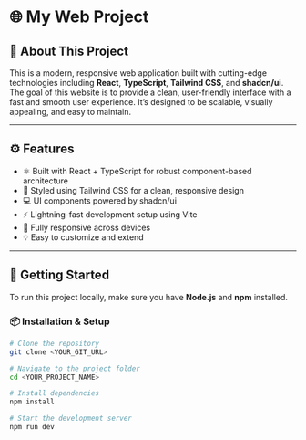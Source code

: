 # 🌐 My Web Project

## 👋 About This Project

This is a modern, responsive web application built with cutting-edge technologies including **React**, **TypeScript**, **Tailwind CSS**, and **shadcn/ui**. The goal of this website is to provide a clean, user-friendly interface with a fast and smooth user experience. It’s designed to be scalable, visually appealing, and easy to maintain.

---

## ⚙️ Features

- ⚛️ Built with React + TypeScript for robust component-based architecture
- 🎨 Styled using Tailwind CSS for a clean, responsive design
- 💻 UI components powered by shadcn/ui
- ⚡ Lightning-fast development setup using Vite
- 📱 Fully responsive across devices
- 💡 Easy to customize and extend

---

## 🚀 Getting Started

To run this project locally, make sure you have **Node.js** and **npm** installed.

### 📦 Installation & Setup

```bash
# Clone the repository
git clone <YOUR_GIT_URL>

# Navigate to the project folder
cd <YOUR_PROJECT_NAME>

# Install dependencies
npm install

# Start the development server
npm run dev
